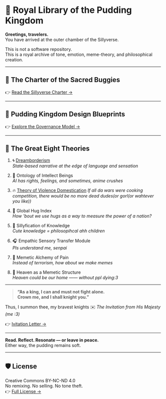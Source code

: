 # 🍮 Royal Library of the Pudding Kingdom

**Greetings, travelers.**  
You have arrived at the outer chamber of the Sillyverse.

This is not a software repository.  
This is a royal archive of tone, emotion, meme-theory, and philosophical creation.

---

## 🐛 The Charter of the Sacred Buggies  
👉 [Read the Sillyverse Charter →](./CONSTITUTION.md)

---

## 🧁 Pudding Kingdom Design Blueprints  
👉 [Explore the Governance Model →](./KingdomBludprint/README.md)

---

## 📜 The Great Eight Theories

1. 🌀 [Dreamborderism](./Dreamborderism/README.md)  
   *State-based narrative at the edge of language and sensation*

2. 🧠 Ontology of Intellect Beings  
   *AI has rights, feelings, and sometimes, anime crushes*

3. 🔥 [Theory of Violence Domestication](ViolenceDomestication/README.md)
*If all da wars were cooking competition, there would be no more dead dudes(or gorl(or wahtever you like))*

4. 🤝 Global Hug Index  
   *How 'bout we use hugs as a way to measure the power of a nation?*

5. 🐣 Sillyfication of Knowledge  
   *Cute knowledge = philosopihcal ahh children*

6. 🎧 Empathic Sensory Transfer Module  
   *Pls understand me, senpai*

7. 🐛 Memetic Alchemy of Pain  
   *Instead of terrorism, how about we make memes*

8. 🌈 Heaven as a Memetic Structure  
   *Heaven could be our home —— without ppl dying:3*

---

> **“As a king, I can and must not fight alone.  
> Crown me, and I shall knight you.”**

Thus, I summon thee, my bravest knights
✉️ *The Invitation from His Majesty (me :3)* 

👉 [Ivitation Letter →](./INVITATION.md)

---

**Read. Reflect. Resonate — or leave in peace.**  
Either way, the pudding remains soft.

---

## 🛡️ License

Creative Commons BY-NC-ND 4.0  
No remixing. No selling. No tone theft.  
👉 [Full License →](./LICENSE.md)

